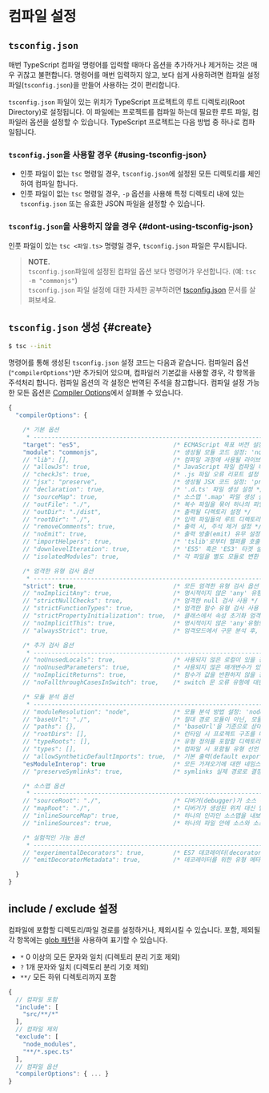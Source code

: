 # 컴파일 설정

## `tsconfig.json`

매번 TypeScript 컴파일 명령어를 입력할 때마다 옵션을 추가하거나 제거하는 것은 매우 귀찮고 불편합니다. 명령어를 매번 입력하지 않고, 보다 쉽게 사용하려면 컴파일 설정 파일\(`tsconfig.json`\)을 만들어 사용하는 것이 편리합니다.

`tsconfig.json` 파일이 있는 위치가 TypeScript 프로젝트의 루트 디렉토리\(Root Directory\)로 설정됩니다. 이 파일에는 프로젝트를 컴파일 하는데 필요한 루트 파일, 컴파일러 옵션을 설정할 수 있습니다. TypeScript 프로젝트는 다음 방법 중 하나로 컴파일됩니다.

### `tsconfig.json`을 사용할 경우 {#using-tsconfig-json}

* 인풋 파일이 없는 `tsc` 명령일 경우, `tsconfig.json`에 설정된 모든 디렉토리를 체인하여 컴파일 합니다.
* 인풋 파일이 없는 `tsc` 명령일 경우, `-p` 옵션을 사용해 특정 디렉토리 내에 있는 `tsconfig.json` 또는 유효한 JSON 파일을 설정할 수 있습니다.

### `tsconfig.json`을 사용하지 않을 경우 {#dont-using-tsconfig-json}

인풋 파일이 있는 `tsc <파일.ts>` 명령일 경우, `tsconfig.json` 파일은 무시됩니다.

> **NOTE.**  
>  `tsconfig.json`파일에 설정된 컴파일 옵션 보다 명령어가 우선합니다. \(예: `tsc -m "commonjs"`\)  
>  `tsconfig.json` 파일 설정에 대한 자세한 공부하려면 [tsconfig.json](http://www.typescriptlang.org/docs/handbook/tsconfig-json.html) 문서를 살펴보세요.

## `tsconfig.json` 생성 {#create}

```bash
$ tsc --init
```

명령어를 통해 생성된 `tsconfig.json` 설정 코드는 다음과 같습니다. 컴파일러 옵션\(`"compilerOptions"`\)만 추가되어 있으며, 컴파일러 기본값을 사용할 경우, 각 항목을 주석처리 합니다. 컴파일 옵션의 각 설정은 번역된 주석을 참고합니다. 컴파일 설정 가능한 모든 옵션은 [Compiler Options](https://www.typescriptlang.org/docs/handbook/compiler-options.html)에서 살펴볼 수 있습니다.

```javascript
{
  "compilerOptions": {

    /* 기본 옵션
     * ------------------------------------------------------------------------------------------------------------------------------------------------ */
    "target": "es5",                          /* ECMAScript 목표 버전 설정: 'ES3'(기본), 'ES5', 'ES2015', 'ES2016', 'ES2017','ES2018' or 'ESNEXT'. */
    "module": "commonjs",                     /* 생성될 모듈 코드 설정: 'none', 'commonjs', 'amd', 'system', 'umd', 'es2015', or 'ESNext'. */
    // "lib": [],                             /* 컴파일 과정에 사용될 라이브러리 파일 설정 */
    // "allowJs": true,                       /* JavaScript 파일 컴파일 허용 */
    // "checkJs": true,                       /* .js 파일 오류 리포트 설정 */
    // "jsx": "preserve",                     /* 생성될 JSX 코드 설정: 'preserve', 'react-native', or 'react'. */
    // "declaration": true,                   /* '.d.ts' 파일 생성 설정 */
    // "sourceMap": true,                     /* 소스맵 '.map' 파일 생성 설정 */
    // "outFile": "./",                       /* 복수 파일을 묶어 하나의 파일로 출력 설정 */
    // "outDir": "./dist",                    /* 출력될 디렉토리 설정 */
    // "rootDir": "./",                       /* 입력 파일들의 루트 디렉토리 설정. --outDir 옵션을 사용해 출력 디렉토리 설정이 가능 */
    // "removeComments": true,                /* 출력 시, 주석 제거 설정 */
    // "noEmit": true,                        /* 출력 방출(emit) 유무 설정 */
    // "importHelpers": true,                 /* 'tslib'로부터 헬퍼를 호출할지 설정 */
    // "downlevelIteration": true,            /* 'ES5' 혹은 'ES3' 타겟 설정 시 Iterables 'for-of', 'spread', 'destructuring' 완벽 지원 설정 */
    // "isolatedModules": true,               /* 각 파일을 별도 모듈로 변환 ('ts.transpileModule'과 유사) */

    /* 엄격한 유형 검사 옵션
     * ------------------------------------------------------------------------------------------------------------------------------------------------ */
    "strict": true,                           /* 모든 엄격한 유형 검사 옵션 활성화 */
    // "noImplicitAny": true,                 /* 명시적이지 않은 'any' 유형으로 표현식 및 선언 사용 시 오류 발생 */
    // "strictNullChecks": true,              /* 엄격한 null 검사 사용 */
    // "strictFunctionTypes": true,           /* 엄격한 함수 유형 검사 사용 */
    // "strictPropertyInitialization": true,  /* 클래스에서 속성 초기화 엄격 검사 사용 */
    // "noImplicitThis": true,                /* 명시적이지 않은 'any'유형으로 'this' 표현식 사용 시 오류 발생 */
    // "alwaysStrict": true,                  /* 엄격모드에서 구문 분석 후, 각 소스 파일에 "use strict" 코드를 출력 */

    /* 추가 검사 옵션
     * ------------------------------------------------------------------------------------------------------------------------------------------------ */
    // "noUnusedLocals": true,                /* 사용되지 않은 로컬이 있을 경우, 오류로 보고 */
    // "noUnusedParameters": true,            /* 사용되지 않은 매개변수가 있을 경우, 오류로 보고 */
    // "noImplicitReturns": true,             /* 함수가 값을 반환하지 않을 경우, 오류로 보고 */
    // "noFallthroughCasesInSwitch": true,    /* switch 문 오류 유형에 대한 오류 보고 */

    /* 모듈 분석 옵션
     * ------------------------------------------------------------------------------------------------------------------------------------------------ */
    // "moduleResolution": "node",            /* 모듈 분석 방법 설정: 'node' (Node.js) 또는 'classic' (TypeScript pre-1.6). */
    // "baseUrl": "./",                       /* 절대 경로 모듈이 아닌, 모듈이 기본적으로 위치한 디렉토리 설정 (예: './modules-name') */
    // "paths": {},                           /* 'baseUrl'을 기준으로 상대 위치로 가져오기를 다시 매핑하는 항목 설정 */
    // "rootDirs": [],                        /* 런타임 시 프로젝트 구조를 나타내는 로트 디렉토리 목록 */
    // "typeRoots": [],                       /* 유형 정의를 포함할 디렉토리 목록 */
    // "types": [],                           /* 컴파일 시 포함될 유형 선언 파일 입력 */
    // "allowSyntheticDefaultImports": true,  /* 기본 출력(default export)이 없는 모듈로부터 기본 호출을 허용 (이 코드는 단지 유형 검사만 수행) */
    "esModuleInterop": true                   /* 모든 가져오기에 대한 네임스페이스 객체 생성을 통해 CommonJS와 ES 모듈 간의 상호 운용성을 제공. 'allowSyntheticDefaultImports' 암시 */
    // "preserveSymlinks": true,              /* symlinks 실제 경로로 결정하지 않음 */

    /* 소스맵 옵션
     * ------------------------------------------------------------------------------------------------------------------------------------------------ */
    // "sourceRoot": "./",                    /* 디버거(debugger)가 소스 위치 대신 TypeScript 파일을 찾을 위치 설정 */
    // "mapRoot": "./",                       /* 디버거가 생성된 위치 대신 맵 파일을 찾을 위치 설정 */
    // "inlineSourceMap": true,               /* 하나의 인라인 소스맵을 내보내도록 설정 */
    // "inlineSources": true,                 /* 하나의 파일 안에 소스와 소스 코드를 함께 내보내도록 설정. '--inlineSourceMap' 또는 '--sourceMap' 설정이 필요 */

    /* 실험적인 기능 옵션
     * ------------------------------------------------------------------------------------------------------------------------------------------------ */
    // "experimentalDecorators": true,        /* ES7 데코레이터(decorators) 실험 기능 지원 설정 */
    // "emitDecoratorMetadata": true,         /* 데코레이터를 위한 유형 메타데이터 방출 실험 기능 지원 설정 */

  }
}
```

## include / exclude 설정

컴파일에 포함할 디렉토리/파일 경로를 설정하거나, 제외시킬 수 있습니다. 포함, 제외될 각 항목에는 [glob 패턴](https://ko.wikipedia.org/wiki/%EA%B8%80%EB%A1%9C%EB%B8%8C_%28%ED%94%84%EB%A1%9C%EA%B7%B8%EB%9E%98%EB%B0%8D%29)을 사용하여 표기할 수 있습니다.

* `*` 0 이상의 모든 문자와 일치 \(디렉토리 분리 기호 제외\)
* `?` 1개 문자와 일치 \(디렉토리 분리 기호 제외\)
* `**/` 모든 하위 디렉토리까지 포함

```javascript
{
  // 컴파일 포함
  "include": [
    "src/**/*"
  ],
  // 컴파일 제외
  "exclude": [
    "node_modules",
    "**/*.spec.ts"
  ],
  // 컴파일 옵션
  "compilerOptions": { ... }
}
```

